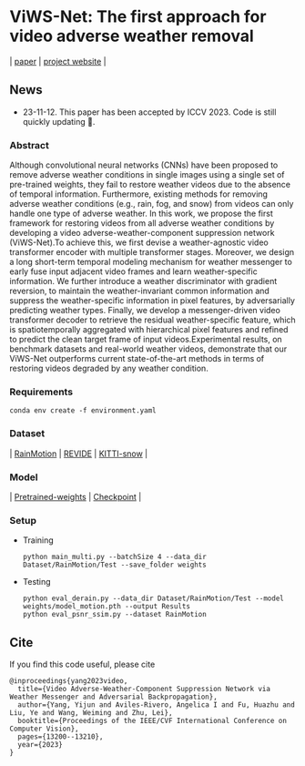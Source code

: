 # ViWS-Net: The first approach for video adverse weather removal

| [paper](https://openaccess.thecvf.com/content/ICCV2023/html/Yang_Video_Adverse-Weather-Component_Suppression_Network_via_Weather_Messenger_and_Adversarial_Backpropagation_ICCV_2023_paper.html) | [project website](https://yijun-yang.github.io/viwsnet/index.html) |


## News
- 23-11-12. This paper has been accepted by ICCV 2023. Code is still quickly updating 🌝.

### Abstract

Although convolutional neural networks (CNNs) have been proposed to remove adverse weather conditions in single images using a single set of pre-trained weights, they fail to restore weather videos due to the absence of temporal information. Furthermore, existing methods for removing adverse weather conditions (e.g., rain, fog, and snow) from videos can only handle one type of adverse weather. In this work, we propose the first framework for restoring videos from all adverse weather conditions by developing a video adverse-weather-component suppression network (ViWS-Net).To achieve this, we first devise a weather-agnostic video transformer encoder with multiple transformer stages. Moreover, we design a long short-term temporal modeling mechanism for weather messenger to early fuse input adjacent video frames and learn weather-specific information. We further introduce a weather discriminator with gradient reversion, to maintain the weather-invariant common information and suppress the weather-specific information in pixel features, by adversarially predicting weather types. Finally, we develop a messenger-driven video transformer decoder to retrieve the residual weather-specific feature, which is spatiotemporally aggregated with hierarchical pixel features and refined to predict the clean target frame of input videos.Experimental results, on benchmark datasets and real-world weather videos, demonstrate that our ViWS-Net outperforms current state-of-the-art methods in terms of restoring videos degraded by any weather condition.


### Requirements

  ```
  conda env create -f environment.yaml
  ```

### Dataset

| [RainMotion](https://drive.google.com/file/d/1905B_e2RgQGnyfHd5xpjB4lTLYoq0Jm4/view?usp=sharing) | [REVIDE](https://drive.google.com/file/d/1MYaVMUtcfqXeZpnbsfoJ2JBcpZUUlXGg/view?usp=sharing) | [KITTI-snow](https://drive.google.com/file/d/1_1IsyT5nTvYjrCwNgP4LDOh_rXnPP_LE/view?usp=sharing) |

### Model
| [Pretrained-weights](https://drive.google.com/drive/folders/15iZKXFT7apjUSoN2WUMAbb0tvJgyh3YP) | [Checkpoint](https://drive.google.com/file/d/1Jfui4eaDY24CPRsQQqBjlA9bUhE6G76b/view?usp=drive_link) |

### Setup

- Training

  ```
  python main_multi.py --batchSize 4 --data_dir Dataset/RainMotion/Test --save_folder weights
  ```
- Testing
  ```
  python eval_derain.py --data_dir Dataset/RainMotion/Test --model weights/model_motion.pth --output Results
  python eval_psnr_ssim.py --dataset RainMotion
  ```


## Cite
If you find this code useful, please cite
~~~
@inproceedings{yang2023video,
  title={Video Adverse-Weather-Component Suppression Network via Weather Messenger and Adversarial Backpropagation},
  author={Yang, Yijun and Aviles-Rivero, Angelica I and Fu, Huazhu and Liu, Ye and Wang, Weiming and Zhu, Lei},
  booktitle={Proceedings of the IEEE/CVF International Conference on Computer Vision},
  pages={13200--13210},
  year={2023}
}
~~~

